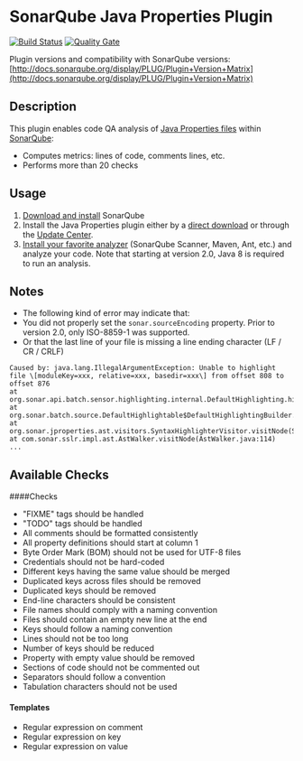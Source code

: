 SonarQube Java Properties Plugin
====================

[![Build Status](https://api.travis-ci.org/racodond/sonar-jproperties-plugin.svg)](https://travis-ci.org/racodond/sonar-jproperties-plugin)
[![Quality Gate](https://sonarqube.com/api/badges/gate?key=org.codehaus.sonar-plugins.jproperties:jproperties)](https://nemo.sonarqube.org/overview?id=org.codehaus.sonar-plugins.jproperties%3Ajproperties)

Plugin versions and compatibility with SonarQube versions: [http://docs.sonarqube.org/display/PLUG/Plugin+Version+Matrix](http://docs.sonarqube.org/display/PLUG/Plugin+Version+Matrix)

## Description
This plugin enables code QA analysis of [Java Properties files](https://en.wikipedia.org/wiki/.properties) within [SonarQube](http://www.sonarqube.org):

 * Computes metrics: lines of code, comments lines, etc.
 * Performs more than 20 checks

## Usage
1. [Download and install](http://docs.sonarqube.org/display/SONAR/Setup+and+Upgrade) SonarQube
2. Install the Java Properties plugin either by a [direct download](https://github.com/racodond/sonar-jproperties-plugin/releases) or through the [Update Center](http://docs.sonarqube.org/display/SONAR/Update+Center).
3. [Install your favorite analyzer](http://docs.sonarqube.org/display/SONAR/Analyzing+Source+Code#AnalyzingSourceCode-RunningAnalysis) (SonarQube Scanner, Maven, Ant, etc.) and analyze your code. Note that starting at version 2.0, Java 8 is required to run an analysis.

## Notes

 * The following kind of error may indicate that:
  * You did not properly set the `sonar.sourceEncoding` property. Prior to version 2.0, only ISO-8859-1 was supported.
  * Or that the last line of your file is missing a line ending character (LF / CR / CRLF)

``` 
Caused by: java.lang.IllegalArgumentException: Unable to highlight file \[moduleKey=xxx, relative=xxx, basedir=xxx\] from offset 808 to offset 876
at org.sonar.api.batch.sensor.highlighting.internal.DefaultHighlighting.highlight(DefaultHighlighting.java:85)
at org.sonar.batch.source.DefaultHighlightable$DefaultHighlightingBuilder.highlight(DefaultHighlightable.java:79)
at org.sonar.jproperties.ast.visitors.SyntaxHighlighterVisitor.visitNode(SyntaxHighlighterVisitor.java:93)
at com.sonar.sslr.impl.ast.AstWalker.visitNode(AstWalker.java:114)
...
```

## Available Checks

####Checks

 * "FIXME" tags should be handled
 * "TODO" tags should be handled
 * All comments should be formatted consistently
 * All property definitions should start at column 1
 * Byte Order Mark (BOM) should not be used for UTF-8 files
 * Credentials should not be hard-coded
 * Different keys having the same value should be merged
 * Duplicated keys across files should be removed
 * Duplicated keys should be removed
 * End-line characters should be consistent
 * File names should comply with a naming convention
 * Files should contain an empty new line at the end
 * Keys should follow a naming convention
 * Lines should not be too long
 * Number of keys should be reduced
 * Property with empty value should be removed
 * Sections of code should not be commented out
 * Separators should follow a convention
 * Tabulation characters should not be used

#### Templates

 * Regular expression on comment
 * Regular expression on key
 * Regular expression on value
